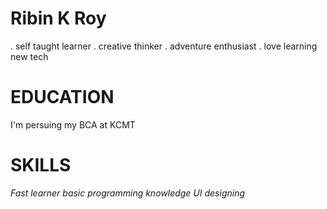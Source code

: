 # Ribin K Roy
. self taught learner
. creative thinker
. adventure enthusiast
. love learning new tech
# EDUCATION 
I'm persuing my BCA at KCMT 
# SKILLS
*Fast learner* *basic programming knowledge* *UI designing*
